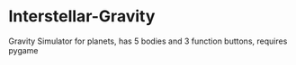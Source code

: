 # Interstellar-Gravity
Gravity Simulator for planets, has 5 bodies and 3 function buttons, requires pygame
